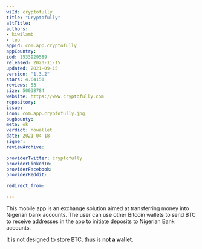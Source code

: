 ```yaml
---
wsId: cryptofully
title: "Cryptofully"
altTitle: 
authors:
- kiwilamb
- leo
appId: com.app.cryptofully
appCountry: 
idd: 1533929589
released: 2020-11-15
updated: 2021-09-15
version: "1.3.2"
stars: 4.64151
reviews: 53
size: 50038784
website: https://www.cryptofully.com
repository: 
issue: 
icon: com.app.cryptofully.jpg
bugbounty: 
meta: ok
verdict: nowallet
date: 2021-04-18
signer: 
reviewArchive:

providerTwitter: cryptofully
providerLinkedIn: 
providerFacebook: 
providerReddit: 

redirect_from:

---
```


This mobile app is an exchange solution aimed at transferring money into Nigerian bank accounts.
The user can use other Bitcoin wallets to send BTC to receive addresses in the
app to initiate deposits to Nigerian Bank accounts.

It is not designed to store BTC, thus is **not a wallet**.
